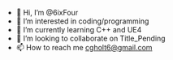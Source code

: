 - 👋 Hi, I’m @6ixFour
- 👀 I’m interested in coding/programming
- 🌱 I’m currently learning C++ and UE4
- 💞️ I’m looking to collaborate on Title_Pending
- 📫 How to reach me cgholt6@gmail.com

<!---
6ixFour/6ixFour is a ✨ special ✨ repository because its `README.md` (this file) appears on your GitHub profile.
You can click the Preview link to take a look at your changes.
--->
